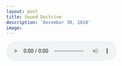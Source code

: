 ```yaml
---
layout: post
title: Sound Doctrine
description: 'December 30, 2018'
image:
---
```


<audio controls preload="metadata">
  <source src="https://docs.google.com/uc?export=open&id=12D549aYceejNqrtO2xzXbaNLZqQ5Dh3v" type="audio/mp3">
Your browser does not support the audio element.
</audio>
